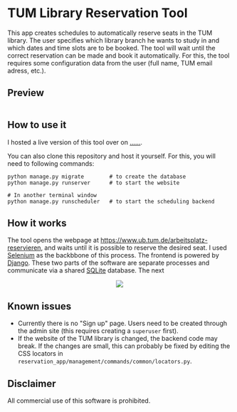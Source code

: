 # TUM Library Reservation Tool

This app creates schedules to automatically reserve seats in the TUM library.
The user specifies which library branch he wants to study in and which dates and time slots are to be booked. 
The tool will wait until the correct reservation can be made and book it automatically. 
For this, the tool requires some configuration data from the user (full name, TUM email adress, etc.).

## Preview

<p align="center">
  <img src="" />
</p>

## How to use it

I hosted a live version of this tool over on [......](librestool.com).

You can also clone this repository and host it yourself. For this, you will need to following commands:
```
python manage.py migrate        # to create the database
python manage.py runserver      # to start the website

# In another terminal window
python manage.py runscheduler   # to start the scheduling backend
```
## How it works

The tool opens the webpage at https://www.ub.tum.de/arbeitsplatz-reservieren, 
and waits until it is possible to reserve the desired seat. 
I used [Selenium](https://selenium-python.readthedocs.io) as the backbbone of this process. 
The frontend is powered by [Django](https://www.djangoproject.com). 
These two parts of the software are separate processes and communicate via a shared [SQLite](https://www.sqlite.org/index.html) database.
The next 

<p align="center">
  <img src="images/lib_res_tool_arch.svg" />
</p>


## Known issues

- Currently there is no "Sign up" page. Users need to be created through the admin site (this requires creating a `superuser` first).
- If the website of the TUM library is changed, the backend code may break. If the changes are small, this can probably be fixed by editing the CSS locators in `reservation_app/management/commands/common/locators.py`. 

## Disclaimer

All commercial use of this software is prohibited.
